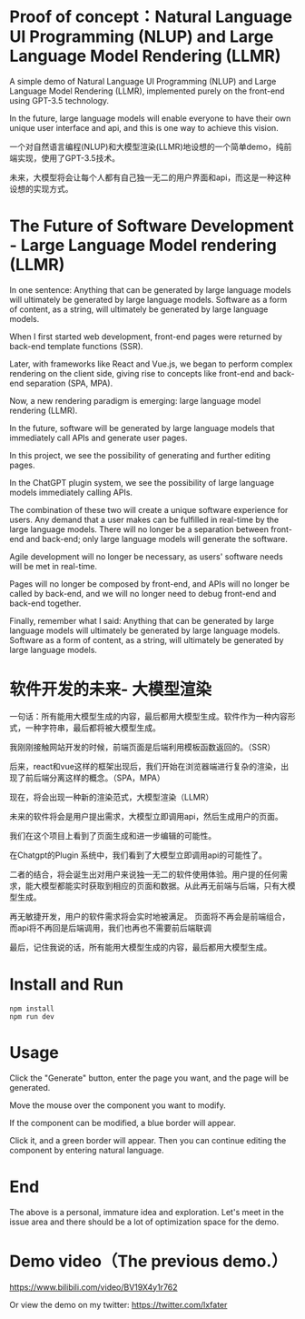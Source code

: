 # Proof of concept：Natural Language UI Programming (NLUP) and Large Language Model Rendering (LLMR)

A simple demo of Natural Language UI Programming (NLUP) and Large Language Model Rendering (LLMR), implemented purely on the front-end using GPT-3.5 technology.

In the future, large language models will enable everyone to have their own unique user interface and api, and this is one way to achieve this vision.

一个对自然语言编程(NLUP)和大模型渲染(LLMR)地设想的一个简单demo，纯前端实现，使用了GPT-3.5技术。

未来，大模型将会让每个人都有自己独一无二的用户界面和api，而这是一种这种设想的实现方式。

# The Future of Software Development - Large Language Model rendering (LLMR)
In one sentence: Anything that can be generated by large language models will ultimately be generated by large language models. Software as a form of content, as a string, will ultimately be generated by large language models.

When I first started web development, front-end pages were returned by back-end template functions (SSR).

Later, with frameworks like React and Vue.js, we began to perform complex rendering on the client side, giving rise to concepts like front-end and back-end separation (SPA, MPA).

Now, a new rendering paradigm is emerging: large language model rendering (LLMR).

In the future, software will be generated by large language models that immediately call APIs and generate user pages.

In this project, we see the possibility of generating and further editing pages.

In the ChatGPT plugin system, we see the possibility of large language models immediately calling APIs.

The combination of these two will create a unique software experience for users. Any demand that a user makes can be fulfilled in real-time by the large language models. There will no longer be a separation between front-end and back-end; only large language models will generate the software.

Agile development will no longer be necessary, as users' software needs will be met in real-time.

Pages will no longer be composed by front-end, and APIs will no longer be called by back-end, and we will no longer need to debug front-end and back-end together.

Finally, remember what I said: Anything that can be generated by large language models will ultimately be generated by large language models. Software as a form of content, as a string, will ultimately be generated by large language models.


# 软件开发的未来- 大模型渲染

一句话：所有能用大模型生成的内容，最后都用大模型生成。软件作为一种内容形式，一种字符串，最后都将被大模型生成。

我刚刚接触网站开发的时候，前端页面是后端利用模板函数返回的。（SSR）

后来，react和vue这样的框架出现后，我们开始在浏览器端进行复杂的渲染，出现了前后端分离这样的概念。（SPA，MPA）

现在，将会出现一种新的渲染范式，大模型渲染（LLMR）

未来的软件将会是用户提出需求，大模型立即调用api，然后生成用户的页面。

我们在这个项目上看到了页面生成和进一步编辑的可能性。

在Chatgpt的Plugin 系统中，我们看到了大模型立即调用api的可能性了。

二者的结合，将会诞生出对用户来说独一无二的软件使用体验。用户提的任何需求，能大模型都能实时获取到相应的页面和数据。从此再无前端与后端，只有大模型生成。

再无敏捷开发，用户的软件需求将会实时地被满足。
页面将不再会是前端组合，而api将不再回是后端调用，我们也再也不需要前后端联调

最后，记住我说的话，所有能用大模型生成的内容，最后都用大模型生成。

# Install and Run
```nodejs
npm install 
npm run dev
```

# Usage
Click the "Generate" button, enter the page you want, and the page will be generated. 

Move the mouse over the component you want to modify. 

If the component can be modified, a blue border will appear. 

Click it, and a green border will appear. Then you can continue editing the component by entering natural language.


# End
The above is a personal, immature idea and exploration. Let's meet in the issue area and there should be a lot of optimization space for the demo.

# Demo video（The previous demo.）

https://www.bilibili.com/video/BV19X4y1r762

Or view the demo on my twitter: https://twitter.com/lxfater

